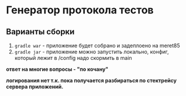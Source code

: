 # Генератор протокола тестов
## Варианты сборки
1. `gradle war` - приложение будет собрано и задеплоено на meret85
2. `gradle jar` - приложение можно запустить локально, конфиг, который лежит в /config надо скормить в main

**ответ на многие вопросы - "по кочану"**

**логирования нет т.к. пока получается разбираться по стектрейсу сервера приложений.**